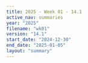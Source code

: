```yaml
---
title: 2025 - Week 01 - 14.1
active_nav: summaries
year: "2025"
filename: "wk01"
version: "14.1"
start_date: "2024-12-30"
end_date: "2025-01-05"
layout: "summary"
---
```

